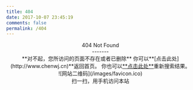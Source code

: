 ```yaml
---
title: 404
date: 2017-10-07 23:45:19
comments: false
permalink: /404
---
```


<center>404 Not Found<center>
-------
<center>**对不起，您所访问的页面不存在或者已删除**
你可以**[点击此处](http://www.chenwj.cn)**返回首页。
你也可以<a href="#" class="popup-trigger">**点击此处**</a>重新搜索结果。</center>
![网站二维码](/images/favicon.ico)<center>扫一扫，用手机访问本站<center>